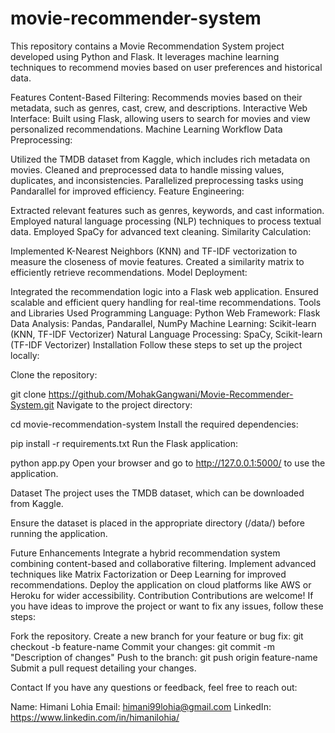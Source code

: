 # movie-recommender-system
This repository contains a Movie Recommendation System project developed using Python and Flask. It leverages machine learning techniques to recommend movies based on user preferences and historical data.

Features
Content-Based Filtering: Recommends movies based on their metadata, such as genres, cast, crew, and descriptions.
Interactive Web Interface: Built using Flask, allowing users to search for movies and view personalized recommendations.
Machine Learning Workflow
Data Preprocessing:

Utilized the TMDB dataset from Kaggle, which includes rich metadata on movies.
Cleaned and preprocessed data to handle missing values, duplicates, and inconsistencies.
Parallelized preprocessing tasks using Pandarallel for improved efficiency.
Feature Engineering:

Extracted relevant features such as genres, keywords, and cast information.
Employed natural language processing (NLP) techniques to process textual data.
Employed SpaCy for advanced text cleaning.
Similarity Calculation:

Implemented K-Nearest Neighbors (KNN) and TF-IDF vectorization to measure the closeness of movie features.
Created a similarity matrix to efficiently retrieve recommendations.
Model Deployment:

Integrated the recommendation logic into a Flask web application.
Ensured scalable and efficient query handling for real-time recommendations.
Tools and Libraries Used
Programming Language: Python
Web Framework: Flask
Data Analysis: Pandas, Pandarallel, NumPy
Machine Learning: Scikit-learn (KNN, TF-IDF Vectorizer)
Natural Language Processing: SpaCy, Scikit-learn (TF-IDF Vectorizer)
Installation
Follow these steps to set up the project locally:

Clone the repository:

git clone https://github.com/MohakGangwani/Movie-Recommender-System.git
Navigate to the project directory:

cd movie-recommendation-system
Install the required dependencies:

pip install -r requirements.txt
Run the Flask application:

python app.py
Open your browser and go to http://127.0.0.1:5000/ to use the application.

Dataset
The project uses the TMDB dataset, which can be downloaded from Kaggle.

Ensure the dataset is placed in the appropriate directory (/data/) before running the application.

Future Enhancements
Integrate a hybrid recommendation system combining content-based and collaborative filtering.
Implement advanced techniques like Matrix Factorization or Deep Learning for improved recommendations.
Deploy the application on cloud platforms like AWS or Heroku for wider accessibility.
Contribution
Contributions are welcome! If you have ideas to improve the project or want to fix any issues, follow these steps:

Fork the repository.
Create a new branch for your feature or bug fix:
git checkout -b feature-name
Commit your changes:
git commit -m "Description of changes"
Push to the branch:
git push origin feature-name
Submit a pull request detailing your changes.

Contact
If you have any questions or feedback, feel free to reach out:

Name: Himani Lohia
Email: himani99lohia@gmail.com
LinkedIn: https://www.linkedin.com/in/himanilohia/
